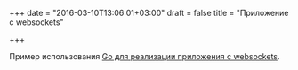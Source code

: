 +++
date = "2016-03-10T13:06:01+03:00"
draft = false
title = "Приложение с websockets"

+++

<p>Пример использования <a href="https://jacobmartins.com/2016/03/07/practical-golang-using-websockets/?platform=hootsuite">Go для реализации приложения с&nbsp;websockets</a>.</p>

